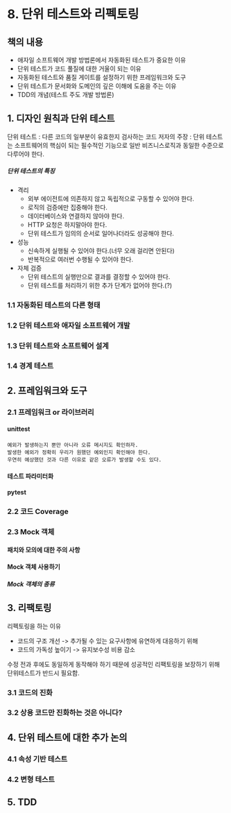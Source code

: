 # 8. 단위 테스트와 리펙토링

## 책의 내용

* 애자일 소프트웨어 개발 방법론에서 자동화된 테스트가 중요한 이유
* 단위 테스트가 코드 풀질에 대한 거울이 되는 이유
* 자동화된 테스트와 품질 게이트를 설정하기 위한 프레임워크와 도구
* 단위 테스트가 문서화와 도메인의 깊은 이해에 도움을 주는 이유
* TDD의 개념(테스트 주도 개발 방법론)

## 1. 디자인 원칙과 단위 테스트

단위 테스트   : 다른 코드의 일부분이 유효한지 검사하는 코드 
저자의 주장 : 단위 테스트는 소프트웨어의 핵심이 되는 필수적인 기능으로 일반 비즈니스로직과 동일한 수준으로 다루어야 한다.

##### 단위 테스트의 특징
* 격리
  * 외부 에이전트에 의존하지 않고 독립적으로 구동할 수 있어야 한다.
  * 로직의 검증에만 집중해야 한다.
  * 데이터베이스와 연결하지 않아야 한다.
  * HTTP 요청은 하지말아야 한다.
  * 단위 테스트가 임의의 순서로 일어나더라도 성공해야 한다.
* 성능
  * 신속하게 실행될 수 있어야 한다.(너무 오래 걸리면 안된다)
  * 반복적으로 여러번 수행될 수 있어야 한다.
* 자체 검증 
  * 단위 테스트의 실행만으로 결과를 결정할 수 있어야 한다.
  * 단위 테스트를 처리하기 위한 추가 단계가 없어야 한다.(?)

### 1.1 자동화된 테스트의 다른 형태


### 1.2 단위 테스트와 애자일 소프트웨어 개발


### 1.3 단위 테스트와 소프트웨어 설계


### 1.4 경계 테스트 




## 2. 프레임워크와 도구


### 2.1 프레임워크 or 라이브러리


#### unittest



```
예외가 발생하는지 뿐만 아니라 오류 메시지도 확인하자. 
발생한 예외가 정확히 우리가 원했던 예외인지 확인해야 한다.
우연히 예상했던 것과 다른 이유로 같은 오류가 발생할 수도 있다.
```

#### 테스트 파라미터화



#### pytest


### 2.2 코드 Coverage


### 2.3 Mock 객체

#### 패치와 모의에 대한 주의 사항

#### Mock 객체 사용하기

##### Mock 객체의 종류





## 3. 리팩토링

리펙토링을 하는 이유
* 코드의 구조 개선  -> 추가될 수 있는 요구사항에 유연하게 대응하기 위해
* 코드의 가독성 높이기 -> 유지보수성 비용 감소
  
수정 전과 후에도 동일하게 동작해야 하기 때문에 성공적인 리팩토링을 보장하기 위해 단위테스트가 반드시 필요함.

### 3.1 코드의 진화

### 3.2 상용 코드만 진화하는 것은 아니다?


## 4. 단위 테스트에 대한 추가 논의

### 4.1 속성 기반 테스트

### 4.2 변형 테스트


## 5. TDD